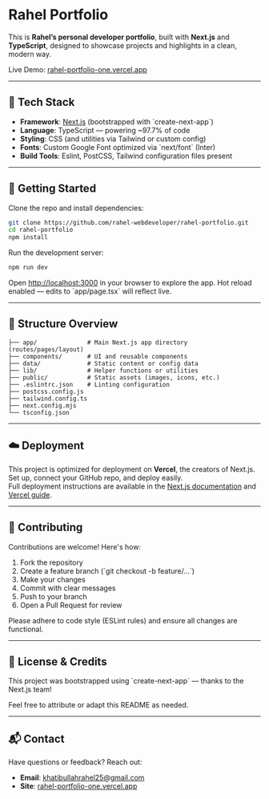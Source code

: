 # Rahel Portfolio

This is **Rahel’s personal developer portfolio**, built with **Next.js** and **TypeScript**, designed to showcase projects and highlights in a clean, modern way.

Live Demo: [rahel-portfolio-one.vercel.app](https://rahel-portfolio-one.vercel.app)

---

## 🧱 Tech Stack

- **Framework**: [Next.js](https://nextjs.org) (bootstrapped with \`create-next-app\`)
- **Language**: TypeScript — powering ~97.7% of code
- **Styling**: CSS (and utilities via Tailwind or custom config)
- **Fonts**: Custom Google Font optimized via \`next/font\` (Inter)
- **Build Tools**: Eslint, PostCSS, Tailwind configuration files present

---

## 🚀 Getting Started

Clone the repo and install dependencies:

```bash
git clone https://github.com/rahel-webdeveloper/rahel-portfolio.git
cd rahel-portfolio
npm install
```

Run the development server:

```bash
npm run dev
```

Open [http://localhost:3000](http://localhost:3000) in your browser to explore the app. Hot reload enabled — edits to \`app/page.tsx\` will reflect live.

---

## 📂 Structure Overview

```plaintext
├── app/              # Main Next.js app directory (routes/pages/layout)
├── components/       # UI and reusable components
├── data/             # Static content or config data
├── lib/              # Helper functions or utilities
├── public/           # Static assets (images, icons, etc.)
├── .eslintrc.json    # Linting configuration
├── postcss.config.js
├── tailwind.config.ts
├── next.config.mjs
└── tsconfig.json
```

---

## ☁️ Deployment

This project is optimized for deployment on **Vercel**, the creators of Next.js.  
Set up, connect your GitHub repo, and deploy easily.  
Full deployment instructions are available in the [Next.js documentation](https://nextjs.org/docs) and [Vercel guide](https://vercel.com/docs).

---

## 🤝 Contributing

Contributions are welcome! Here's how:

1. Fork the repository  
2. Create a feature branch (\`git checkout -b feature/...\`)  
3. Make your changes  
4. Commit with clear messages  
5. Push to your branch  
6. Open a Pull Request for review

Please adhere to code style (ESLint rules) and ensure all changes are functional.

---

## 📜 License & Credits

This project was bootstrapped using \`create-next-app\` — thanks to the Next.js team!  

Feel free to attribute or adapt this README as needed.

---

## 📬 Contact

Have questions or feedback? Reach out:

- **Email**: khatibullahrahel25@gmail.com 
- **Site**: [rahel-portfolio-one.vercel.app](https://rahel-portfolio-one.vercel.app)
